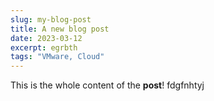```yaml
---
slug: my-blog-post
title: A new blog post
date: 2023-03-12
excerpt: egrbth
tags: "VMware, Cloud"
---
```

This is the whole content of the **post**!
fdgfnhtyj
